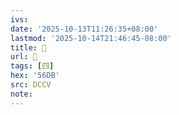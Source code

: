 ```yaml
---
ivs:
date: '2025-10-13T11:26:35+08:00'
lastmod: '2025-10-14T21:46:45-08:00'
title: 󰑭
url: 󰑭
tags: [四]
hex: '56DB'
src: DCCV
note:
---
```

